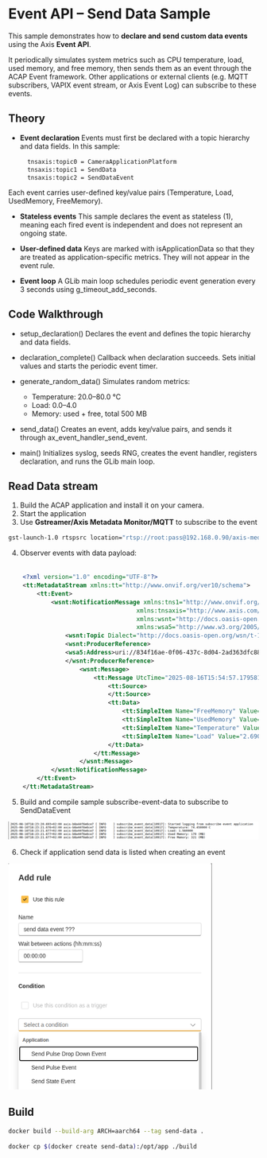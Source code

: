 # Event API – Send Data Sample

This sample demonstrates how to **declare and send custom data events** using the Axis **Event API**.

It periodically simulates system metrics such as CPU temperature, load, used memory, and free memory, then sends them as an event through the ACAP Event framework.
Other applications or external clients (e.g. MQTT subscribers, VAPIX event stream, or Axis Event Log) can subscribe to these events.

## Theory

- **Event declaration**
Events must first be declared with a topic hierarchy and data fields. In this sample:

  ```
    tnsaxis:topic0 = CameraApplicationPlatform
    tnsaxis:topic1 = SendData
    tnsaxis:topic2 = SendDataEvent

  ```
Each event carries user-defined key/value pairs (Temperature, Load, UsedMemory, FreeMemory).

- **Stateless events**
This sample declares the event as stateless (1), meaning each fired event is independent and does not represent an ongoing state.

- **User-defined data**
Keys are marked with isApplicationData so that they are treated as application-specific metrics. They will not appear in the event rule.

- **Event loop**
A GLib main loop schedules periodic event generation every 3 seconds using g_timeout_add_seconds.

## Code Walkthrough

- setup_declaration()
Declares the event and defines the topic hierarchy and data fields.

- declaration_complete()
Callback when declaration succeeds. Sets initial values and starts the periodic event timer.

- generate_random_data()
Simulates random metrics:

    - Temperature: 20.0–80.0 °C
    - Load: 0.0–4.0
    - Memory: used + free, total 500 MB

- send_data()
Creates an event, adds key/value pairs, and sends it through ax_event_handler_send_event.

- main()
Initializes syslog, seeds RNG, creates the event handler, registers declaration, and runs the GLib main loop.

## Read Data stream

1. Build the ACAP application and install it on your camera.
2. Start the application
3. Use **Gstreamer/Axis Metadata Monitor/MQTT** to subscribe to the event

```bash
gst-launch-1.0 rtspsrc location="rtsp://root:pass@192.168.0.90/axis-media/media.amp?video=0&audio=0&event=on&eventtopic=axis:CameraApplicationPlatform/axis:SendData/axis:SendDataEvent" ! fdsink

```
4. Observer events with data payload:

```xml

    <?xml version="1.0" encoding="UTF-8"?>
    <tt:MetadataStream xmlns:tt="http://www.onvif.org/ver10/schema">
        <tt:Event>
            <wsnt:NotificationMessage xmlns:tns1="http://www.onvif.org/ver10/topics" 
                                    xmlns:tnsaxis="http://www.axis.com/2009/event/topics" 
                                    xmlns:wsnt="http://docs.oasis-open.org/wsn/b-2" 
                                    xmlns:wsa5="http://www.w3.org/2005/08/addressing">
                <wsnt:Topic Dialect="http://docs.oasis-open.org/wsn/t-1/TopicExpression/Simple">tnsaxis:CameraApplicationPlatform/SendData/SendDataEvent</wsnt:Topic>
                <wsnt:ProducerReference>
                <wsa5:Address>uri://834f16ae-0f06-437c-8d04-2ad363dfc88d/ProducerReference</wsa5:Address>
                </wsnt:ProducerReference>
                    <wsnt:Message>
                        <tt:Message UtcTime="2025-08-16T15:54:57.179581Z">
                            <tt:Source>
                            </tt:Source>
                            <tt:Data>
                                <tt:SimpleItem Name="FreeMemory" Value="333"/>
                                <tt:SimpleItem Name="UsedMemory" Value="167"/>
                                <tt:SimpleItem Name="Temperature" Value="70.580000"/>
                                <tt:SimpleItem Name="Load" Value="2.690000"/>
                            </tt:Data>
                        </tt:Message>
                    </wsnt:Message>
            </wsnt:NotificationMessage>
        </tt:Event>
    </tt:MetadataStream>

```
5. Build and compile sample subscribe-event-data to subscribe to SendDataEvent

![Log from running subcription app](./log_subscribe_send_data.png)

6. Check if application send data is listed when creating an event

![Event settings](./send_data_not_listed.png)


## Build

```bash
docker build --build-arg ARCH=aarch64 --tag send-data .
```

```bash
docker cp $(docker create send-data):/opt/app ./build
```

